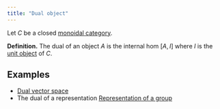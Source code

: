 ```yaml
---
title: "Dual object"
---
```


Let $C$ be a closed [monoidal category](<notes/ntpy/Definitions/Category theory/Monoidal category.md>).

**Definition.** The dual of an object $A$ is the internal hom $[A,I]$ where $I$ is the [unit object](<notes/ntpy/Definitions/Category theory/Unit object.md>) of $C$.

## Examples
- [Dual vector space](<notes/ntpy/Definitions/Linear algebra/Dual vector space.md>)
- The dual of a representation [Representation of a group](<notes/ntpy/Definitions/Representation Theory/Representation of a group.md>)